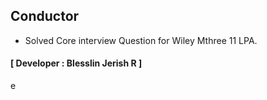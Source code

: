 ## Conductor
- Solved Core interview Question for Wiley Mthree 11 LPA.
#### **[ Developer : Blesslin Jerish R ]**
e
